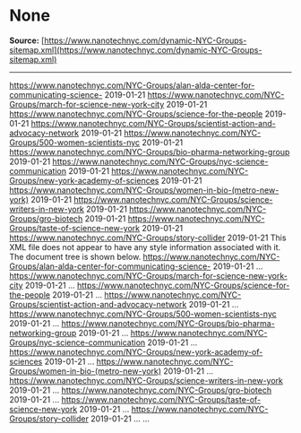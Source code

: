 # None

**Source:** [https://www.nanotechnyc.com/dynamic-NYC-Groups-sitemap.xml](https://www.nanotechnyc.com/dynamic-NYC-Groups-sitemap.xml)

---

https://www.nanotechnyc.com/NYC-Groups/alan-alda-center-for-communicating-science- 2019-01-21 https://www.nanotechnyc.com/NYC-Groups/march-for-science-new-york-city 2019-01-21 https://www.nanotechnyc.com/NYC-Groups/science-for-the-people 2019-01-21 https://www.nanotechnyc.com/NYC-Groups/scientist-action-and-advocacy-network 2019-01-21 https://www.nanotechnyc.com/NYC-Groups/500-women-scientists-nyc 2019-01-21 https://www.nanotechnyc.com/NYC-Groups/bio-pharma-networking-group 2019-01-21 https://www.nanotechnyc.com/NYC-Groups/nyc-science-communication 2019-01-21 https://www.nanotechnyc.com/NYC-Groups/new-york-academy-of-sciences 2019-01-21 https://www.nanotechnyc.com/NYC-Groups/women-in-bio-(metro-new-york) 2019-01-21 https://www.nanotechnyc.com/NYC-Groups/science-writers-in-new-york 2019-01-21 https://www.nanotechnyc.com/NYC-Groups/gro-biotech 2019-01-21 https://www.nanotechnyc.com/NYC-Groups/taste-of-science-new-york 2019-01-21 https://www.nanotechnyc.com/NYC-Groups/story-collider 2019-01-21
This XML file does not appear to have any style information associated with it. The document tree is shown below.
<urlset xmlns="http://www.sitemaps.org/schemas/sitemap/0.9" generatedBy="WIX">
<url>
<loc>https://www.nanotechnyc.com/NYC-Groups/alan-alda-center-for-communicating-science-</loc>
<lastmod>2019-01-21</lastmod>
...
</url>
<url>
<loc>https://www.nanotechnyc.com/NYC-Groups/march-for-science-new-york-city</loc>
<lastmod>2019-01-21</lastmod>
...
</url>
<url>
<loc>https://www.nanotechnyc.com/NYC-Groups/science-for-the-people</loc>
<lastmod>2019-01-21</lastmod>
...
</url>
<url>
<loc>https://www.nanotechnyc.com/NYC-Groups/scientist-action-and-advocacy-network</loc>
<lastmod>2019-01-21</lastmod>
...
</url>
<url>
<loc>https://www.nanotechnyc.com/NYC-Groups/500-women-scientists-nyc</loc>
<lastmod>2019-01-21</lastmod>
...
</url>
<url>
<loc>https://www.nanotechnyc.com/NYC-Groups/bio-pharma-networking-group</loc>
<lastmod>2019-01-21</lastmod>
...
</url>
<url>
<loc>https://www.nanotechnyc.com/NYC-Groups/nyc-science-communication</loc>
<lastmod>2019-01-21</lastmod>
...
</url>
<url>
<loc>https://www.nanotechnyc.com/NYC-Groups/new-york-academy-of-sciences</loc>
<lastmod>2019-01-21</lastmod>
...
</url>
<url>
<loc>https://www.nanotechnyc.com/NYC-Groups/women-in-bio-(metro-new-york)</loc>
<lastmod>2019-01-21</lastmod>
...
</url>
<url>
<loc>https://www.nanotechnyc.com/NYC-Groups/science-writers-in-new-york</loc>
<lastmod>2019-01-21</lastmod>
...
</url>
<url>
<loc>https://www.nanotechnyc.com/NYC-Groups/gro-biotech</loc>
<lastmod>2019-01-21</lastmod>
...
</url>
<url>
<loc>https://www.nanotechnyc.com/NYC-Groups/taste-of-science-new-york</loc>
<lastmod>2019-01-21</lastmod>
...
</url>
<url>
<loc>https://www.nanotechnyc.com/NYC-Groups/story-collider</loc>
<lastmod>2019-01-21</lastmod>
...
</url>
...
</urlset>